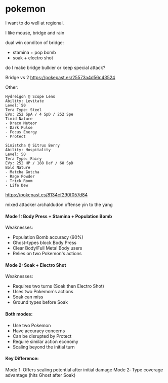 # pokemon

I want to do well at regional. 

I like mouse, bridge and rain

dual win conditon of bridge:
- stamina + pop bomb
- soak + electro shot

do I make bridge bulkier or keep special attack?

Bridge vs 2
https://pokepast.es/25573a4d56c43524


Other:
```
Hydreigon @ Scope Lens  
Ability: Levitate  
Level: 50  
Tera Type: Steel  
EVs: 252 SpA / 4 SpD / 252 Spe  
Timid Nature  
- Draco Meteor  
- Dark Pulse  
- Focus Energy  
- Protect

Sinistcha @ Sitrus Berry  
Ability: Hospitality  
Level: 50  
Tera Type: Fairy  
EVs: 252 HP / 188 Def / 68 SpD  
Bold Nature  
- Matcha Gotcha  
- Rage Powder  
- Trick Room  
- Life Dew
```

https://pokepast.es/8134cf290f057d84

mixed attacker archaldudon offense
yin to the yang

#### Mode 1: Body Press + Stamina + Population Bomb 

Weaknesses:
- Population Bomb accuracy (90%)
- Ghost-types block Body Press
- Clear Body/Full Metal Body users
- Relies on two Pokemon's actions

#### Mode 2: Soak + Electro Shot
Weaknesses:
- Requires two turns (Soak then Electro Shot)
- Uses two Pokemon's actions
- Soak can miss
- Ground types before Soak

#### Both modes:
- Use two Pokemon
- Have accuracy concerns
- Can be disrupted by Protect
- Require similar action economy
- Scaling beyond the initial turn

#### Key Difference:
Mode 1: Offers scaling potential after initial damage
Mode 2: Type coverage advantage (hits Ghost after Soak)


